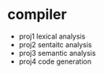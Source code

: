 # compiler
* proj1 lexical analysis
* proj2 sentaitc analysis
* proj3 semantic analysis
* proj4 code generation
